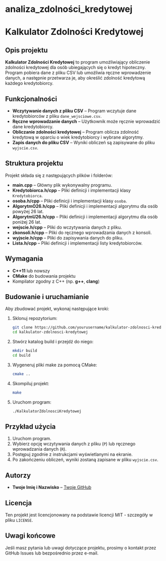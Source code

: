 # analiza_zdolności_kredytowej
# Kalkulator Zdolności Kredytowej

## Opis projektu

**Kalkulator Zdolności Kredytowej** to program umożliwiający obliczenie zdolności kredytowej dla osób ubiegających się o kredyt hipoteczny. Program pobiera dane z pliku CSV lub umożliwia ręczne wprowadzenie danych, a następnie przetwarza je, aby określić zdolność kredytową każdego kredytobiorcy.

## Funkcjonalności

- **Wczytywanie danych z pliku CSV** – Program wczytuje dane kredytobiorców z pliku `dane_wejsciowe.csv`.
- **Ręczne wprowadzanie danych** – Użytkownik może ręcznie wprowadzić dane kredytobiorcy.
- **Obliczanie zdolności kredytowej** – Program oblicza zdolność kredytową w oparciu o wiek kredytobiorcy i wybrane algorytmy.
- **Zapis danych do pliku CSV** – Wyniki obliczeń są zapisywane do pliku `wyjscie.csv`.

## Struktura projektu

Projekt składa się z następujących plików i folderów:

- **main.cpp** – Główny plik wykonywalny programu.
- **Kredytobiorca.h/cpp** – Pliki definicji i implementacji klasy `Kredytobiorca`.
- **osoba.h/cpp** – Pliki definicji i implementacji klasy `osoba`.
- **AlgorytmO26.h/cpp** – Pliki definicji i implementacji algorytmu dla osób powyżej 26 lat.
- **AlgorytmU26.h/cpp** – Pliki definicji i implementacji algorytmu dla osób poniżej 26 lat.
- **wejscie.h/cpp** – Pliki do wczytywania danych z pliku.
- **zkonsoli.h/cpp** – Pliki do ręcznego wprowadzania danych z konsoli.
- **wyjscie.h/cpp** – Pliki do zapisywania danych do pliku.
- **Lista.h/cpp** – Pliki definicji i implementacji listy kredytobiorców.

## Wymagania

- **C++11** lub nowszy
- **CMake** do budowania projektu
- Kompilator zgodny z C++ (np. **g++**, **clang**)

## Budowanie i uruchamianie

Aby zbudować projekt, wykonaj następujące kroki:

1. Sklonuj repozytorium:
    ```sh
    git clone https://github.com/yourusername/kalkulator-zdolnosci-kredytowej.git
    cd kalkulator-zdolnosci-kredytowej
    ```

2. Stwórz katalog build i przejdź do niego:
    ```sh
    mkdir build
    cd build
    ```

3. Wygeneruj pliki make za pomocą CMake:
    ```sh
    cmake ..
    ```

4. Skompiluj projekt:
    ```sh
    make
    ```

5. Uruchom program:
    ```sh
    ./KalkulatorZdolnosciKredytowej
    ```

## Przykład użycia

1. Uruchom program.
2. Wybierz opcję wczytywania danych z pliku (`P`) lub ręcznego wprowadzania danych (`R`).
3. Postępuj zgodnie z instrukcjami wyświetlanymi na ekranie.
4. Po zakończeniu obliczeń, wyniki zostaną zapisane w pliku `wyjscie.csv`.

## Autorzy

- **Twoje Imię i Nazwisko** – [Twoje GitHub](https://github.com/yourusername)

## Licencja

Ten projekt jest licencjonowany na podstawie licencji MIT - szczegóły w pliku `LICENSE`.

## Uwagi końcowe

Jeśli masz pytania lub uwagi dotyczące projektu, prosimy o kontakt przez GitHub Issues lub bezpośrednio przez e-mail.


